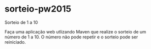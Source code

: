 # sorteio-pw2015

Sorteio de 1 a 10

Faça uma aplicação web utlizando Maven que realize o sorteio de um número de 1 a 10. O número não pode repetir e o sorteio pode ser reiniciado.
